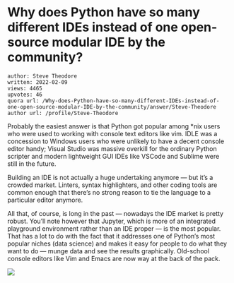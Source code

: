 # Why does Python have so many different IDEs instead of one open-source modular IDE by the community?

	author: Steve Theodore
	written: 2022-02-09
	views: 4465
	upvotes: 46
	quora url: /Why-does-Python-have-so-many-different-IDEs-instead-of-one-open-source-modular-IDE-by-the-community/answer/Steve-Theodore
	author url: /profile/Steve-Theodore


Probably the easiest answer is that Python got popular among *nix users who were used to working with console text editors like vim. IDLE was a concession to Windows users who were unlikely to have a decent console editor handy; Visual Studio was massive overkill for the ordinary Python scripter and modern lightweight GUI IDEs like VSCode and Sublime were still in the future.

Building an IDE is not actually a huge undertaking anymore — but it’s a crowded market. Linters, syntax highlighters, and other coding tools are common enough that there’s no strong reason to tie the language to a particular editor anymore.

All that, of course, is long in the past — nowadays the IDE market is pretty robust. You’ll note however that Jupyter, which is more of an integrated playground environment rather than an IDE proper — is the most popular. That has a lot to do with the fact that it addresses one of Python’s most popular niches (data science) and makes it easy for people to do what they want to do — munge data and see the results graphically. Old-school console editors like Vim and Emacs are now way at the back of the pack.

![](https://qph.fs.quoracdn.net/main-qimg-4515c3e76508ab858fe9f5b16927c42e-lq)

